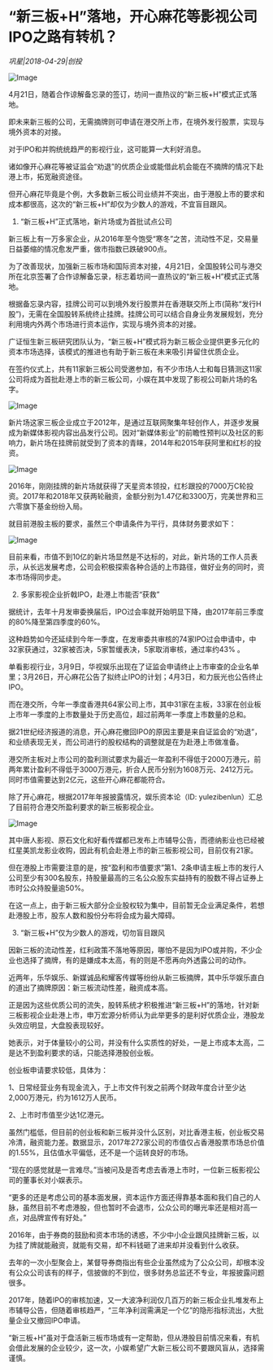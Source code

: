 # “新三板+H”落地，开心麻花等影视公司IPO之路有转机？

*巩星|2018-04-29|创投*

![Image](http://p3.pstatp.com/large/pgc-image/1525047872862f91ad5f8b2)

4月21日，随着合作谅解备忘录的签订，坊间一直热议的“新三板+H”模式正式落地。

即未来新三板的公司，无需摘牌则可申请在港交所上市，在境外发行股票，实现与境外资本的对接。

对于IPO和并购统统趋严的影视行业，这可能算一大利好消息。

诸如像开心麻花等被证监会“劝退”的优质企业或能借此机会能在不摘牌的情况下赴港上市，拓宽融资途径。

但开心麻花毕竟是个例，大多数新三板公司业绩并不突出，由于港股上市的要求和成本都很高，这次的“新三板+H”却仅为少数人的游戏，不宜盲目跟风。

1. “新三板+H”正式落地，新片场或为首批试点公司

新三板上有一万多家企业，从2016年至今饱受“寒冬”之苦，流动性不足，交易量日益萎缩的情况愈发严重，做市指数已跌破900点。

为了改善现状，加强新三板市场和国际资本对接，4月21日，全国股转公司与港交所在北京签署了合作谅解备忘录，标志着坊间一直热议的“新三板+H”模式正式落地。

根据备忘录内容，挂牌公司可以到境外发行股票并在香港联交所上市(简称“发行H股”)，无需在全国股转系统终止挂牌。挂牌公司可以结合自身业务发展规划，充分利用境内外两个市场进行资本运作，实现与境外资本的对接。

广证恒生新三板研究团队认为，“新三板+H”模式将为新三板企业提供更多元化的资本市场选择，该模式的推进也有助于新三板在未来吸引并留住优质企业。

在签约仪式上，共有11家新三板公司受邀参加，有不少市场人士和每日猜测这11家公司将成为首批赴港上市的新三板公司，小娱在其中发现了影视公司新片场的名字。

![Image](http://p3.pstatp.com/large/pgc-image/152504787281214564929b2)

新片场这家三板企业成立于2012年，是通过互联网聚集年轻创作人，并逐步发展成为新媒体影视内容出品发行公司。因对“新媒体影业”的前瞻性预判以及社区的影响力，新片场在挂牌前就受到了资本的青睐，2014年和2015年获阿里和红杉的投资。

![Image](http://p3.pstatp.com/large/pgc-image/1525047872836407932e9f3)

2016年，刚刚挂牌的新片场就获得了天星资本领投，红杉跟投的7000万C轮投资。2017年和2018年又获两轮融资，金额分别为1.47亿和3300万，完美世界和三六零旗下基金纷纷入局。

就目前港股主板的要求，虽然三个申请条件为平行，具体财务要求如下：

![Image](http://p1.pstatp.com/large/pgc-image/152504787285332e348c9fa)

目前来看，市值不到10亿的新片场显然是不达标的，对此，新片场的工作人员表示，从长远发展考虑，公司会积极探索各种合适的上市路径，做好业务的同时，资本市场得同步走。

2. 多家影视企业折戟IPO，赴港上市能否“获救”

据统计，去年十月发审委换届后，IPO过会率就开始明显下降，由2017年前三季度的80%降至第四季度的60%。

这种趋势如今还延续到今年一季度，在发审委共审核的74家IPO过会申请中，中32家获通过，32家被否决，5家暂缓表决，5家取消审核，通过率约43% 。

单看影视行业，3月9日，华视娱乐出现在了证监会申请终止上市审查的企业名单里；3月26日，开心麻花公告了拟终止IPO的计划；4月3日，和力辰光也公告终止IPO。

而在港交所，今年一季度香港共64家公司上市，其中31家在主板，33家在创业板上市年一季度的上市数量处于历史高位，超过前两年一季度上市数量的总和。

据21世纪经济报道的消息，开心麻花撤回IPO的原因主要是来自证监会的“劝退”，和业绩表现无关，而公司进行的股权结构的调整就是在为赴港上市做准备。

港交所主板对上市公司的盈利测试要求为最近一年盈利不得低于2000万港元，前两年累计盈利不得低于3000万港元，折合人民币分别为1608万元、2412万元。同时市值需要达到2亿元，这些开心麻花都能符合。

除了开心麻花，根据2017年年报披露情况，娱乐资本论（ID: yulezibenlun）汇总了目前符合港交所盈利要求的新三板影视企业。

![Image](http://p3.pstatp.com/large/pgc-image/15250478731572cffb803e2)

其中唐人影视、原石文化和好看传媒都已发布上市辅导公告，而德纳影业也已经被红星美凯龙影业收购，因此有机会赴港上市的新三板影视公司，目前仅有21家。

但在港股上市需要注意的是，按“盈利和市值要求”第1、2条申请主板上市的发行人公司至少有300名股东，持股量最高的三名公众股东实益持有的股数不得占证券上市时公众持股量逾50%。

在这一点上，由于新三板大部分企业股权较为集中，目前暂无企业满足条件，若想赴港股上市，股东人数和股份分布将会成为最大障碍。

3. “新三板+H”仅为少数人的游戏，切勿盲目跟风

因新三板的流动性差，红利政策不落地等原因，哪怕不是因为IPO或并购，不少企业也选择了摘牌，有的是嫌成本太高，有的则是不愿再向外透露公司的动作。

近两年，乐华娱乐、新媒诚品和耀客传媒等纷纷从新三板摘牌，其中乐华娱乐直白的道出了摘牌原因：新三板流动性差，融资成本高。

正是因为这些优质公司的流失，股转系统才积极推进“新三板+H”的落地，针对新三板影视企业赴港上市，申万宏源分析师认为此举更多的是利好优质企业，港股龙头效应明显，大盘股表现较好。

她表示，对于体量较小的公司，并没有什么实质性的好处，一是上市成本太高，二是达不到盈利要求的话，只能选择港股创业板。

创业板申请要求较低，具体为：

1、日常经营业务有现金流入，于上市文件刊发之前两个财政年度合计至少达2,000万港元，约为1612万人民币。

2、上市时市值至少达1亿港元。

虽然门槛低，但目前的创业板和新三板并没什么区别，对比香港主板，创业板交易冷清，融资能力差。数据显示，2017年272家公司的市值仅占香港股票市场总价值的1.55%，且估值水平偏低，还不是一个运转良好的市场。

“现在的感觉就是一言难尽。”当被问及是否考虑去香港上市时，一位新三板影视公司的董事长对小娱表示。

“更多的还是考虑公司的基本面发展，资本运作方面还得靠基本面和我们自己的人脉，虽然目前不考虑港股，但也暂时不会退市，公众公司的曝光率还是相对高一点，对品牌宣传有好处。”

2016年，由于券商的鼓励和资本市场的诱惑，不少中小企业跟风挂牌新三板，以为挂了牌就能融资，就能有交易，却不料钱砸了进来却并没看到什么收获。

去年的一次小型聚会上，某督导券商指出有些企业虽然成为了公众公司，却根本没有公众公司该有的样子，信披做的不到位，很多财务总监还不专业，年报披露问题很多。

2017年，随着IPO的审核加速，又一大波净利润仅几百万的新三板企业扎堆发布上市辅导公告，但随着审核趋严，“三年净利润需满足一个亿”的隐形指标流出，大批量企业又撤回IPO申请。

“新三板+H”虽对于盘活新三板市场或有一定帮助，但从港股目前情况来看，有机会借此发展的企业较少，这一次，小娱希望广大新三板公司不要跟风盲从，选择需谨慎。

